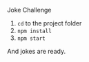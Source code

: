 Joke Challenge

1. `cd` to the project folder
2. `npm install`
3. `npm start`

And jokes are ready.
